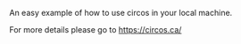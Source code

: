 An easy example of how to use circos in your local machine.


For more details please go to https://circos.ca/
